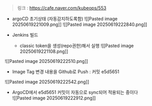 > 링크 : https://cafe.naver.com/kubeops/553


- argoCD 초기상태 (자동감지하도록함)
![[Pasted image 20250619221009.png]]
![[Pasted image 20250619222840.png]]



- Jenkins 빌드  
	- classic token을 생성(repo권한)해서 실행
![[Pasted image 20250619221108.png]]


![[Pasted image 20250619222510.png]]

- Image Tag 변경 내용을 Github로 Push : 커밋 e5d5651

![[Pasted image 20250619222542.png]]


- ArgoCD에서 e5d5651 커밋이 자동으로 sync되어 적용되는 중이다  
![[Pasted image 20250619222912.png]]